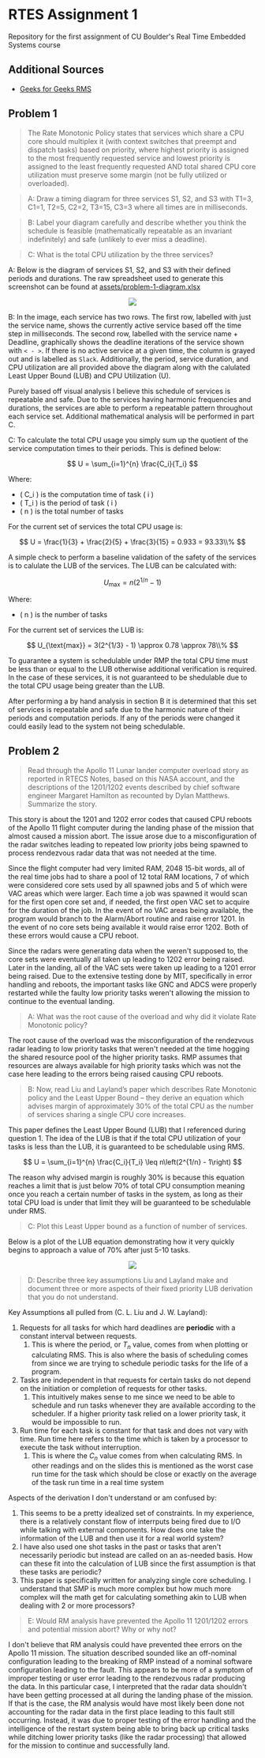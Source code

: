 # RTES Assignment 1
Repository for the first assignment of CU Boulder's Real Time Embedded Systems course


## Additional Sources
- [Geeks for Geeks RMS](https://www.geeksforgeeks.org/rate-monotonic-scheduling/)

## Problem 1

> The Rate Monotonic Policy states that services which share a CPU core should multiplex it (with context switches that preempt and dispatch tasks) based on priority, where highest priority is assigned to the most frequently requested service and lowest priority is assigned to the least frequently requested AND total shared CPU core utilization must preserve some margin (not be fully utilized or overloaded).


> A: Draw a timing diagram for three services S1, S2, and S3 with T1=3, C1=1, T2=5, C2=2, T3=15, C3=3 where all times are in milliseconds.

> B: Label your diagram carefully and describe whether you think the schedule is feasible (mathematically repeatable as an invariant indefinitely) and safe (unlikely to ever miss a deadline).

> C: What is the total CPU utilization by the three services?

A: Below is the diagram of services S1, S2, and S3 with their defined periods and durations.  The raw spreadsheet used to generate this screenshot can be found at [assets/problem-1-diagram.xlsx](./assets/problem-1-diagram.xlsx)

<p align="center">
    <img src="./assets/timing-diagram-prob-1.png" />
</p>

B: In the image, each service has two rows.  The first row, labelled with just the service name, shows the currently active service based off the time step in milliseconds.  The second row, labelled with the service name + Deadline, graphically shows the deadline iterations of the service shown with `< - >`.  If there is no active service at a given time, the column is grayed out and is labelled as `Slack`.  Additionally, the period, service duration, and CPU utilization are all provided above the diagram along with the calulated Least Upper Bound (LUB) and CPU Utilization (U).

Purely based off visual analysis I believe this schedule of services is repeatable and safe.  Due to the services having harmonic frequencies and durations, the services are able to perform a repeatable pattern throughout each service set.  Additional mathematical analysis will be performed in part C.

C: To calculate the total CPU usage you simply sum up the quotient of the service computation times to their periods.  This is defined below:

$$
U = \sum_{i=1}^{n} \frac{C_i}{T_i}
$$

Where:
- \( C_i \) is the computation time of task \( i \)
- \( T_i \) is the period of task \( i \)
- \( n \) is the total number of tasks

For the current set of services the total CPU usage is:

$$
U = \frac{1}{3} + \frac{2}{5} + \frac{3}{15} = 0.933 = 93.33\\%
$$

A simple check to perform a baseline validation of the safety of the services is to calulate the LUB of the services.  The LUB can be calculated with:

$$
U_{\text{max}} = n(2^{1/n} - 1)
$$

Where:
- \( n \) is the number of tasks

For the current set of services the LUB is:

$$
U_{\text{max}} = 3(2^{1/3} - 1) \approx 0.78 \approx 78\\%
$$

To guarantee a system is schedulable under RMP the total CPU time must be less than or equal to the LUB otherwise additional verification is required.  In the case of these services, it is not guaranteed to be shedulable due to the total CPU usage being greater than the LUB.

After performing a by hand analysis in section B it is determined that this set of services is repeatable and safe due to the harmonic nature of their periods and computation periods.  If any of the periods were changed it could easily lead to the system not being schedulable.


## Problem 2

> Read through the Apollo 11 Lunar lander computer overload story as reported in RTECS Notes, based on this NASA account, and the descriptions of the 1201/1202 events described by chief software engineer Margaret Hamilton as recounted by Dylan Matthews. Summarize the story.

This story is about the 1201 and 1202 error codes that caused CPU reboots of the Apollo 11 flight computer during the landing phase of the mission that almost caused a mission abort.  The issue arose due to a misconfiguration of the radar switches leading to repeated low priority jobs being spawned to process rendezvous radar data that was not needed at the time.

Since the flight computer had very limited RAM, 2048 15-bit words, all of the real time jobs had to share a pool of 12 total RAM locations, 7 of which were considered core sets used by all spawned jobs and 5 of which were VAC areas which were larger.  Each time a job was spawned it would scan for the first open core set and, if needed, the first open VAC set to acquire for the duration of the job.  In the event of no VAC areas being available, the program would branch to the Alarm/Abort routine and raise error 1201.  In the event of no core sets being available it would raise error 1202.  Both of these errors would cause a CPU reboot.

Since the radars were generating data when the weren't supposed to, the core sets were eventually all taken up leading to 1202 error being raised.  Later in the landing, all of the VAC sets were taken up leading to a 1201 error being raised.  Due to the extensive testing done by MIT, specifically in error handling and reboots, the important tasks like GNC and ADCS were properly restarted while the faulty low priority tasks weren't allowing the mission to continue to the eventual landing.

> A: What was the root cause of the overload and why did it violate Rate Monotonic policy?

The root cause of the overload was the misconfiguration of the rendezvous radar leading to low priority tasks that weren't needed at the time hogging the shared resource pool of the higher priority tasks.  RMP assumes that resources are always available for high priority tasks which was not the case here leading to the errors being raised causing CPU reboots.

> B: Now, read Liu and Layland’s paper which describes Rate Monotonic policy and the Least Upper Bound – they derive an equation which advises margin of approximately 30% of the total CPU as the number of services sharing a single CPU core increases.

This paper defines the Least Upper Bound (LUB) that I referenced during question 1.  The idea of the LUB is that if the total CPU utilization of your tasks is less than the LUB, it is guaranteed to be schedulable using RMS.

$$
U = \sum_{i=1}^{n} \frac{C_i}{T_i} \leq n\left(2^{1/n} - 1\right)
$$

The reason why advised margin is roughly 30% is because this equation reaches a limit that is just below 70% of total CPU consumption meaning once you reach a certain number of tasks in the system, as long as their total CPU load is under that limit they will be guaranteed to be schedulable under RMS.

> C: Plot this Least Upper bound as a function of number of services.

Below is a plot of the LUB equation demonstrating how it very quickly begins to approach a value of 70% after just 5-10 tasks.

<p align="center">
    <img src="./assets/lub-plot.png" />
</p>

> D: Describe three key assumptions Liu and Layland make and document three or more aspects of their fixed priority LUB derivation that you do not understand.

Key Assumptions all pulled from (C. L. Liu and J. W. Layland):
1. Requests for all tasks for which hard deadlines are **periodic** with a constant interval between requests.
   1. This is where the period, or $T_n$ value, comes from when plotting or calculating RMS.  This is also where the basis of scheduling comes from since we are trying to schedule periodic tasks for the life of a program.
2. Tasks are independent in that requests for certain tasks do not depend on the initiation or completion of requests for other tasks.
   1. This intuitively makes sense to me since we need to be able to schedule and run tasks whenever they are available according to the scheduler.  If a higher priority task relied on a lower priority task, it would be impossible to run.
3. Run time for each task is constant for that task and does not vary with time. Run time here refers to the time which is taken by a processor to execute the task without interruption.
   1. This is where the $C_n$ value comes from when calculating RMS.  In other readings and on the slides this is mentioned as the worst case run time for the task which should be close or exactly on the average of the task run time in a real time system

Aspects of the derivation I don't understand or am confused by:
1. This seems to be a pretty idealized set of constraints.  In my experience, there is a relatively constant flow of interrputs being fired due to I/O while talking with external components.  How does one take the information of the LUB and then use it for a real world system?
2. I have also used one shot tasks in the past or tasks that aren't necessarily periodic but instead are called on an as-needed basis.  How can these fit into the calculation of LUB since the first assumption is that these tasks are periodic?
3. This paper is specifically written for analyzing single core scheduling.  I understand that SMP is much more complex but how much more complex will the math get for calculating something akin to LUB when dealing with 2 or more processors?

> E: Would RM analysis have prevented the Apollo 11 1201/1202 errors and potential mission abort? Why or why not?

I don't believe that RM analysis could have prevented thee errors on the Apollo 11 mission.  The situation described sounded like an off-nominal configuration leading to the breaking of RMP instead of a nominal software configuration leading to the fault.  This appears to be more of a symptom of improper testing or user error leading to the rendezvous radar producing the data.  In this particular case, I interpreted that the radar data shouldn't have been getting processed at all during the landing phase of the mission.  If that is the case, the RM analysis would have most likely been done not accounting for the radar data in the first place leading to this fault still occurring.  Instead, it was due to proper testing of the error handling and the intelligence of the restart system being able to bring back up critical tasks while ditching lower priority tasks (like the radar processing) that allowed for the mission to continue and successfully land.